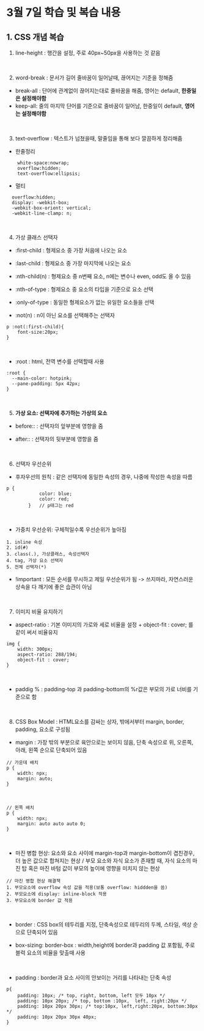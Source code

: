 # 3월 7일 학습 및 복습 내용

## 1. CSS 개념 복습

1. line-height : 행간을 설정, 주로 40px~50px을 사용하는 것 같음

<br>

2. word-break : 문서가 길어 줄바꿈이 일어날때, 끊어지는 기준을 정해줌 
- break-all : 단어에 관계없이 끊어지는대로 줄바꿈을 해줌, 영어는 default, **한중일은 설정해야함**
- keep-all: 줄의 마지막 단어를 기준으로 줄바꿈이 일어남, 한중일이 default, **영어는 설정해야함**

<br>

3. text-overflow : 텍스트가 넘쳤을때, 말줄임을 통해 보다 깔끔하게 정리해줌
- 한줄정리
```
    white-space:nowrap;
    overflow:hidden;
    text-overflow:ellipsis;
```

- 멀티
```
  overflow:hidden;  
  display: -webkit-box;
  -webkit-box-orient: vertical;
  -webkit-line-clamp: n;
```

<br>

4. 가상 클래스 선택자

- :first-child : 형제요소 중 가장 처음에 나오는 요소

- :last-child : 형제요소 중 가장 마지막에 나오는 요소

- :nth-child(n) : 형제요소 중 n번째 요소, n에는 변수나 even, odd도 올 수 있음

- :nth-of-type : 형제요소 중 요소의 타입을 기준으로 요소 선택

- :only-of-type : 동일한 형제요소가 없는 유일한 요소들을 선택

- :not(n) : n이 아닌 요소를 선택해주는 선택자
```
p :not(:first-child){
    font-size:20px;
}
```

<br>

- :root : html, 전역 변수를 선택할때 사용
```
:root {
  --main-color: hotpink;
  --pane-padding: 5px 42px;
}
```

<br>

5. **가상 요소: 선택자에 추가하는 가상의 요소**

- before:: : 선택자의 앞부분에 영향을 줌

- after:: : 선택자의 뒷부분에 영향을 줌


<br>

6. 선택자 우선순위

- 후자우선의 원칙 : 같은 선택자에 동일한 속성의 경우, 나중에 작성한 속성을 따름
```
p {
            color: blue;
            color: red;
        }   // p태그는 red
```
<br>

- 가중치 우선순위: 구체적일수록 우선순위가 높아짐
```
1. inline 속성
2. id(#)
3. class(.), 가상클래스, 속성선택자
4. tag, 가상 요소 선택자
5. 전체 선택자(*)
```

- !important : 모든 순서를 무시하고 제일 우선순위가 됨 -> 쓰지마라, 자연스러운 상속을 다 깨기에 좋은 습관이 아님

<br>

7. 이미지 비율 유지하기

- aspect-ratio : 기본 이미지의 가로와 세로 비율을 설정 + object-fit : cover; 를 같이 써서 비율유지

```
img {
    width: 300px;
    aspect-ratio: 288/194;
    object-fit : cover;
}
```

<br>

- paddig % : padding-top 과 padding-bottom의 %r값은 부모의 가로 너비를 기준으로 함

<br>

8. CSS Box Model : HTML요소를 감싸는 상자, 밖에서부터 margin, border, padding, 요소로 구성됨

- margin : 가장 밖의 부분으로 육안으로는 보이지 않음, 단축 속성으로 위, 오른쪽, 아래, 왼쪽 순으로 단축되어 있음

```
// 가운데 배치
p {
    width: npx;
    margin: auto;
}
```

<br>

```
// 왼쪽 배치
p {
    width: npx;
    margin: auto auto auto 0;
}
```

<br>

- 마진 병합 현상: 요소와 요소 사이에 margin-top과 margin-bottom이 겹친경우, 더 높은 값으로 합쳐지는 현상 /  부모 요소와 자식 요소가 존재할 때, 자식 요소의 마진 탑 혹은 마진 바텀 값이 부모의 높이에 영향을 미치지 않는 현상

```
// 마진 병합 현상 해결책
1. 부모요소에 overflow 속성 값을 적용(보통 overflow: hiddden을 씀)
2. 부모요소에 display: inline-block 적용
3. 부모요소에 border 값 적용
```

<br>

- border : CSS box의 테두리를 지정, 단축속성으로 테두리의 두께, 스타일, 색상 순으로 단축되어 있음

- box-sizing: border-box : width,height에 border과 padding 값 포함됨, 주로 블럭 요소의 비율을 맞출때 사용

<br>

- padding : border과 요소 사이의 안보이는 거리를 나타내는 단축 속성
```
p{
	padding: 10px; /* top, right, bottom, left 모두 10px */
	padding: 10px 20px; /* top, bottom :10px,  left, right:20px */
	padding: 10px 20px 30px; /* top:10px, left,right:20px, bottom:30px */
	padding: 10px 20px 30px 40px;
}
```



